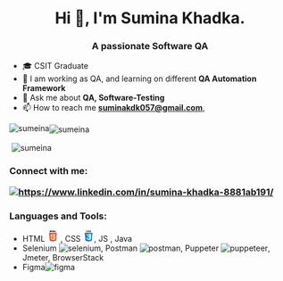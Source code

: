 <h1 align="center">  Hi 👋, I'm Sumina Khadka.</h1>
<h3 align="center">A passionate Software QA</h3>

- 🎓 CSIT Graduate
- 🌱 I am working as QA, and learning on different  **QA Automation Framework**
- 💬 Ask me about **QA, Software-Testing**
- 📫 How to reach me **suminakdk057@gmail.com**,
  
<p><img align="left" src="https://github-readme-stats.vercel.app/api/top-langs?username=sumeina&show_icons=true&locale=en&layout=compact" alt="sumeina" /></p>
<p><img align="center" src="https://github-readme-streak-stats.herokuapp.com/?user=sumeina&" alt="sumeina" /></p>
<p>&nbsp;<img align="center" src="https://github-readme-stats.vercel.app/api?username=sumeina&show_icons=true&locale=en" alt="sumeina" /></p>
<h3 align="left">Connect with me: 
<p align="left">
<a href="https://linkedin.com/in/https://www.linkedin.com/in/sumina-khadka-8881ab191/" target="blank"><img align="center" src="https://raw.githubusercontent.com/rahuldkjain/github-profile-readme-generator/master/src/images/icons/Social/linked-in-alt.svg" alt="https://www.linkedin.com/in/sumina-khadka-8881ab191/" height="20" width="40" /></a>
</p>

<h3 align="left">Languages and Tools:</h3>

- HTML <img src="https://raw.githubusercontent.com/devicons/devicon/master/icons/html5/html5-original-wordmark.svg" alt="html5" width="20" height="20"/> , CSS <img 
  src="https://raw.githubusercontent.com/devicons/devicon/master/icons/css3/css3-original-wordmark.svg" alt="css3" width="20" height="20"/>, JS , Java
- Selenium <img src="https://raw.githubusercontent.com/detain/svg-logos/780f25886640cef088af994181646db2f6b1a3f8/svg/selenium-logo.svg" alt="selenium" width="20" height="20"/>, Postman 
  <img src="https://www.vectorlogo.zone/logos/getpostman/getpostman-icon.svg" alt="postman" width="20" height="20"/>, Puppeter <img src="https://www.vectorlogo.zone/logos/pptrdev/pptrdev-official.svg" alt="puppeteer" width="20" height="20"/>, Jmeter, BrowserStack
- Figma<img src="https://www.vectorlogo.zone/logos/figma/figma-icon.svg" alt="figma" width="20" height="20"/>


